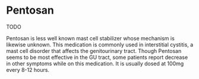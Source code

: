 <!--
source: gpt-40
tags: mast-cell-stabilizers
-->

# Pentosan

TODO

Pentosan is less well known mast cell stabilizer whose mechanism is likewise unknown. This medication is commonly used in interstitial cystitis, a mast cell disorder that affects the genitourinary tract. Though Pentosan seems to be most effective in the GU tract, some patients report decrease in other symptoms while on this medication. It is usually dosed at 100mg every 8-12 hours.

